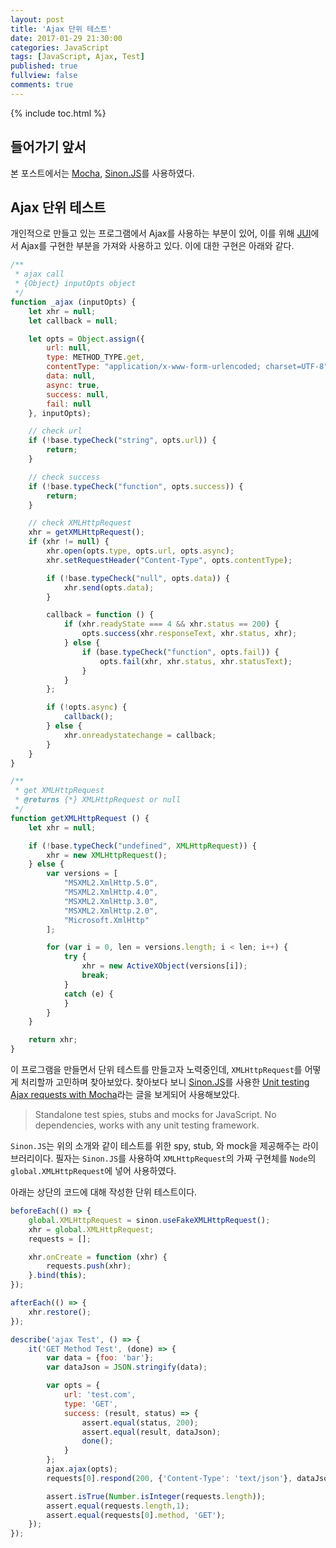 ```yaml
---
layout: post
title: 'Ajax 단위 테스트'
date: 2017-01-29 21:30:00
categories: JavaScript
tags: [JavaScript, Ajax, Test]
published: true
fullview: false
comments: true
---
```


{% include toc.html %}

## 들어가기 앞서

본 포스트에서는 [Mocha](https://mochajs.org/), [Sinon.JS](http://sinonjs.org/)를 사용하였다.

## Ajax 단위 테스트

개인적으로 만들고 있는 프로그램에서 Ajax를 사용하는 부분이 있어, 이를 위해 [JUI](jui.io)에서 Ajax를 구현한 부분을 가져와 사용하고 있다. 이에 대한 구현은 아래와 같다.

```javascript
/**
 * ajax call
 * {Object} inputOpts object
 */
function _ajax (inputOpts) {
	let xhr = null;
	let callback = null;

	let opts = Object.assign({
		url: null,
		type: METHOD_TYPE.get,
		contentType: "application/x-www-form-urlencoded; charset=UTF-8",
		data: null,
		async: true,
		success: null,
		fail: null
	}, inputOpts);

	// check url
	if (!base.typeCheck("string", opts.url)) {
		return;
	}

	// check success
	if (!base.typeCheck("function", opts.success)) {
		return;
	}

	// check XMLHttpRequest
	xhr = getXMLHttpRequest();
	if (xhr != null) {
		xhr.open(opts.type, opts.url, opts.async);
		xhr.setRequestHeader("Content-Type", opts.contentType);

		if (!base.typeCheck("null", opts.data)) {
			xhr.send(opts.data);
		}

		callback = function () {
			if (xhr.readyState === 4 && xhr.status == 200) {
				opts.success(xhr.responseText, xhr.status, xhr);
			} else {
				if (base.typeCheck("function", opts.fail)) {
					opts.fail(xhr, xhr.status, xhr.statusText);
				}
			}
		};

		if (!opts.async) {
			callback();
		} else {
			xhr.onreadystatechange = callback;
		}
	}
}

/**
 * get XMLHttpRequest
 * @returns {*} XMLHttpRequest or null
 */
function getXMLHttpRequest () {
	let xhr = null;

	if (!base.typeCheck("undefined", XMLHttpRequest)) {
		xhr = new XMLHttpRequest();
	} else {
		var versions = [
			"MSXML2.XmlHttp.5.0",
			"MSXML2.XmlHttp.4.0",
			"MSXML2.XmlHttp.3.0",
			"MSXML2.XmlHttp.2.0",
			"Microsoft.XmlHttp"
		];

		for (var i = 0, len = versions.length; i < len; i++) {
			try {
				xhr = new ActiveXObject(versions[i]);
				break;
			}
			catch (e) {
			}
		}
	}

	return xhr;
}
```

이 프로그램을 만들면서 단위 테스트를 만들고자 노력중인데, `XMLHttpRequest`를 어떻게 처리할까 고민하며 찾아보았다. 찾아보다 보니 [Sinon.JS](http://sinonjs.org/)를 사용한 [Unit testing Ajax requests with Mocha](https://www.airpair.com/javascript/posts/unit-testing-ajax-requests-with-mocha)라는 글을 보게되어 사용해보았다.

> Standalone test spies, stubs and mocks for JavaScript.
No dependencies, works with any unit testing framework.

`Sinon.JS`는 위의 소개와 같이 테스트를 위한 spy, stub, 와 mock을 제공해주는 라이브러리이다. 필자는 `Sinon.JS`를 사용하여 `XMLHttpRequest`의 가짜 구현체를 `Node`의 `global.XMLHttpRequest`에 넣어 사용하였다.

아래는 상단의 코드에 대해 작성한 단위 테스트이다.

```javascript
beforeEach(() => {
    global.XMLHttpRequest = sinon.useFakeXMLHttpRequest();
    xhr = global.XMLHttpRequest;
    requests = [];

    xhr.onCreate = function (xhr) {
        requests.push(xhr);
    }.bind(this);
});

afterEach(() => {
    xhr.restore();
});

describe('ajax Test', () => {
    it('GET Method Test', (done) => {
        var data = {foo: 'bar'};
        var dataJson = JSON.stringify(data);

        var opts = {
            url: 'test.com',
            type: 'GET',
            success: (result, status) => {
                assert.equal(status, 200);
                assert.equal(result, dataJson);
                done();
            }
        };
        ajax.ajax(opts);
        requests[0].respond(200, {'Content-Type': 'text/json'}, dataJson);

        assert.isTrue(Number.isInteger(requests.length));
        assert.equal(requests.length,1);
        assert.equal(requests[0].method, 'GET');
    });
});
```
